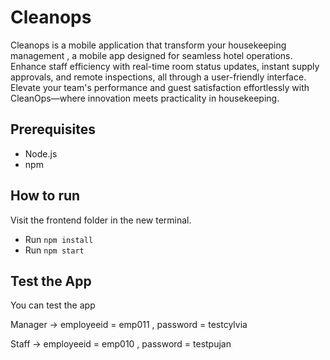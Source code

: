 # Cleanops

Cleanops is a mobile application that transform your housekeeping management , a mobile app designed for seamless hotel operations. Enhance staff efficiency with real-time room status updates, instant supply approvals, and remote inspections, all through a user-friendly interface. Elevate your team's performance and guest satisfaction effortlessly with CleanOps—where innovation meets practicality in housekeeping.

## Prerequisites

- Node.js
- npm

## How to run

Visit the frontend folder in the new terminal.

- Run `npm install`
- Run `npm start`

## Test the App

You can test the app

Manager -> employeeid = emp011 , password = testcylvia

Staff -> employeeid = emp010 , password = testpujan

